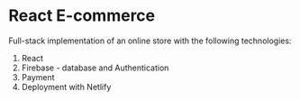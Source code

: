 # React E-commerce

Full-stack implementation of an online store with the following technologies:

1. React
2. Firebase - database and Authentication
3. Payment 
4. Deployment with Netlify
